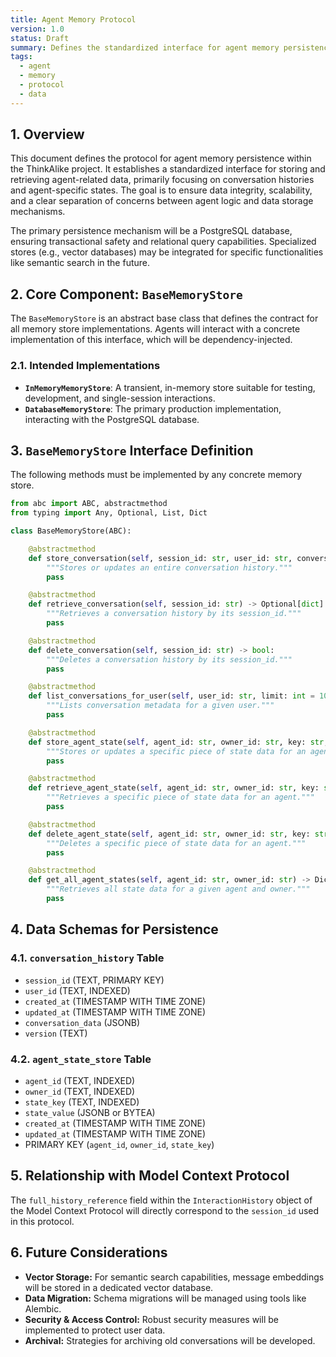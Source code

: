 ```yaml
---
title: Agent Memory Protocol
version: 1.0
status: Draft
summary: Defines the standardized interface for agent memory persistence, including conversation histories and agent-specific states.
tags:
  - agent
  - memory
  - protocol
  - data
---
```


## 1. Overview

This document defines the protocol for agent memory persistence within the ThinkAlike project. It establishes a standardized interface for storing and retrieving agent-related data, primarily focusing on conversation histories and agent-specific states. The goal is to ensure data integrity, scalability, and a clear separation of concerns between agent logic and data storage mechanisms.

The primary persistence mechanism will be a PostgreSQL database, ensuring transactional safety and relational query capabilities. Specialized stores (e.g., vector databases) may be integrated for specific functionalities like semantic search in the future.

## 2. Core Component: `BaseMemoryStore`

The `BaseMemoryStore` is an abstract base class that defines the contract for all memory store implementations. Agents will interact with a concrete implementation of this interface, which will be dependency-injected.

### 2.1. Intended Implementations

*   **`InMemoryMemoryStore`**: A transient, in-memory store suitable for testing, development, and single-session interactions.
*   **`DatabaseMemoryStore`**: The primary production implementation, interacting with the PostgreSQL database.

## 3. `BaseMemoryStore` Interface Definition

The following methods must be implemented by any concrete memory store.

```python
from abc import ABC, abstractmethod
from typing import Any, Optional, List, Dict

class BaseMemoryStore(ABC):

    @abstractmethod
    def store_conversation(self, session_id: str, user_id: str, conversation: dict) -> None:
        """Stores or updates an entire conversation history."""
        pass

    @abstractmethod
    def retrieve_conversation(self, session_id: str) -> Optional[dict]:
        """Retrieves a conversation history by its session_id."""
        pass

    @abstractmethod
    def delete_conversation(self, session_id: str) -> bool:
        """Deletes a conversation history by its session_id."""
        pass

    @abstractmethod
    def list_conversations_for_user(self, user_id: str, limit: int = 100, offset: int = 0) -> List[Dict[str, Any]]:
        """Lists conversation metadata for a given user."""
        pass

    @abstractmethod
    def store_agent_state(self, agent_id: str, owner_id: str, key: str, state_data: Any) -> None:
        """Stores or updates a specific piece of state data for an agent."""
        pass

    @abstractmethod
    def retrieve_agent_state(self, agent_id: str, owner_id: str, key: str) -> Optional[Any]:
        """Retrieves a specific piece of state data for an agent."""
        pass

    @abstractmethod
    def delete_agent_state(self, agent_id: str, owner_id: str, key: str) -> bool:
        """Deletes a specific piece of state data for an agent."""
        pass

    @abstractmethod
    def get_all_agent_states(self, agent_id: str, owner_id: str) -> Dict[str, Any]:
        """Retrieves all state data for a given agent and owner."""
        pass
```

## 4. Data Schemas for Persistence

### 4.1. `conversation_history` Table

*   `session_id` (TEXT, PRIMARY KEY)
*   `user_id` (TEXT, INDEXED)
*   `created_at` (TIMESTAMP WITH TIME ZONE)
*   `updated_at` (TIMESTAMP WITH TIME ZONE)
*   `conversation_data` (JSONB)
*   `version` (TEXT)

### 4.2. `agent_state_store` Table

*   `agent_id` (TEXT, INDEXED)
*   `owner_id` (TEXT, INDEXED)
*   `state_key` (TEXT, INDEXED)
*   `state_value` (JSONB or BYTEA)
*   `created_at` (TIMESTAMP WITH TIME ZONE)
*   `updated_at` (TIMESTAMP WITH TIME ZONE)
*   PRIMARY KEY (`agent_id`, `owner_id`, `state_key`)

## 5. Relationship with Model Context Protocol

The `full_history_reference` field within the `InteractionHistory` object of the Model Context Protocol will directly correspond to the `session_id` used in this protocol.

## 6. Future Considerations

*   **Vector Storage:** For semantic search capabilities, message embeddings will be stored in a dedicated vector database.
*   **Data Migration:** Schema migrations will be managed using tools like Alembic.
*   **Security & Access Control:** Robust security measures will be implemented to protect user data.
*   **Archival:** Strategies for archiving old conversations will be developed.
